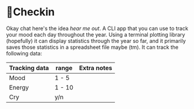 # 📔Checkin

Okay chat here's the idea *hear me out*. A CLI app that you can use to track your mood each day throughout the year. Using a terminal plotting library (hopefully) it can display statistics through the year so far, and it primarily saves those statistics in a spreadsheet file maybe (tm). It can track the following data:

| Tracking data | range  | Extra notes |
|---------------|--------|-------------|
| Mood          | 1 - 5  |             |
| Energy        | 1 - 10 |             |
| Cry           | y/n    |             |




